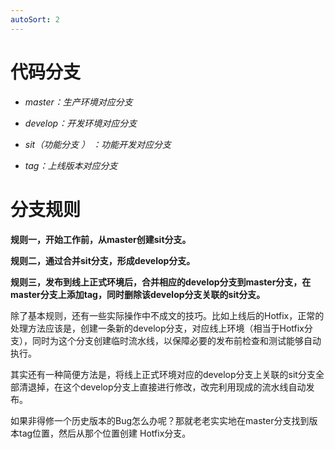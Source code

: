 ```yaml
---
autoSort: 2
---
```

# 代码分支

- *master：生产环境对应分支*

- *develop：开发环境对应分支*

- *sit（功能分支 ） ：功能开发对应分支*

- *tag：上线版本对应分支*

 

# 分支规则

**规则一，开始工作前，从master创建sit分支。**

**规则二，通过合并sit分支，形成develop分支。**

**规则三，发布到线上正式环境后，合并相应的develop分支到master分支，在master分支上添加tag，同时删除该develop分支关联的sit分支。**

 

除了基本规则，还有一些实际操作中不成文的技巧。比如上线后的Hotfix，正常的处理方法应该是，创建一条新的develop分支，对应线上环境（相当于Hotfix分支），同时为这个分支创建临时流水线，以保障必要的发布前检查和测试能够自动执行。

 

其实还有一种简便方法是，将线上正式环境对应的develop分支上关联的sit分支全部清退掉，在这个develop分支上直接进行修改，改完利用现成的流水线自动发布。

 

如果非得修一个历史版本的Bug怎么办呢？那就老老实实地在master分支找到版本tag位置，然后从那个位置创建 Hotfix分支。

